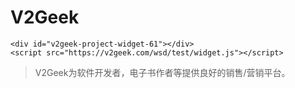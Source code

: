 # V2Geek

<div id="v2geek-project-widget-61"></div>
<script src="https://v2geek.com/wsd/test/widget.js"></script>

```
<div id="v2geek-project-widget-61"></div>
<script src="https://v2geek.com/wsd/test/widget.js"></script>
```

> V2Geek为软件开发者，电子书作者等提供良好的销售/营销平台。
